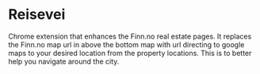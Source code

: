 # Reisevei

Chrome extension that enhances the Finn.no real estate pages. It replaces the Finn.no map url in above the bottom map with url directing to google maps to your desired location from the property locations. This is to better help you navigate around the city.
